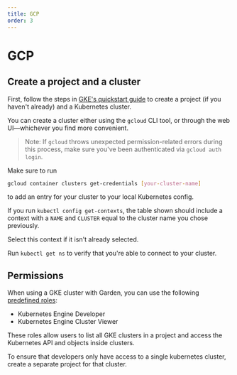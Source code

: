 ```yaml
---
title: GCP
order: 3
---
```


# GCP

## Create a project and a cluster

First, follow the steps in [GKE's quickstart guide](https://cloud.google.com/kubernetes-engine/docs/quickstart?authuser=1) to create a project (if you haven't already) and a Kubernetes cluster.

You can create a cluster either using the `gcloud` CLI tool, or through the
web UI—whichever you find more convenient.

> Note: If `gcloud` throws unexpected permission-related errors during this process,
make sure you've been authenticated via `gcloud auth login`.

Make sure to run

```sh
gcloud container clusters get-credentials [your-cluster-name]
```

to add an entry for your cluster to your local Kubernetes config.

If you run `kubectl config get-contexts`, the table shown should include a context with a `NAME` and `CLUSTER` equal to the cluster name you chose previously.

Select this context if it isn't already selected.

Run `kubectl get ns` to verify that you're able to connect to your cluster.

## Permissions

When using a GKE cluster with Garden, you can use the following [predefined roles](https://cloud.google.com/kubernetes-engine/docs/how-to/iam#predefined):
* Kubernetes Engine Developer
* Kubernetes Engine Cluster Viewer

These roles allow users to list all GKE clusters in a project and access the Kubernetes API and objects inside clusters.

To ensure that developers only have access to a single kubernetes cluster, create a separate project for that cluster.
